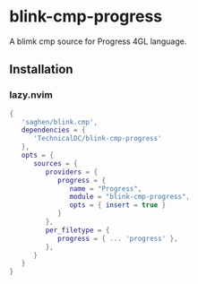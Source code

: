 # blink-cmp-progress

A blimk cmp source for Progress 4GL language.

## Installation
### lazy.nvim
```lua
{
   'saghen/blink.cmp',
   dependencies = {
      'TechnicalDC/blink-cmp-progress'
   },
   opts = {
      sources = {
         providers = {
            progress = {
               name = "Progress",
               module = "blink-cmp-progress",
               opts = { insert = true }
            }
         },
         per_filetype = {
            progress = { ... 'progress' },
         },
      }
   }
}
```
